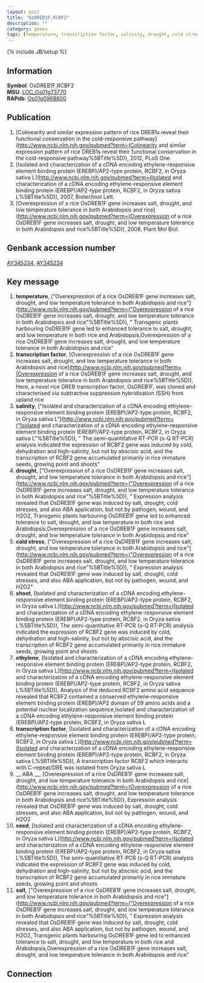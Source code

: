 ```yaml
---
layout: post
title: "OsDREB1F,RCBF2"
description: ""
category: genes
tags: [temperature, transcription factor, salinity, drought, cold stress, shoot, ethylene,  ABA , seed, salt]
---
```

{% include JB/setup %}

## Information
__Symbol__: OsDREB1F,RCBF2  
__MSU__: [LOC_Os01g73770](http://rice.plantbiology.msu.edu/cgi-bin/ORF_infopage.cgi?orf=LOC_Os01g73770)  
__RAPdb__: [Os01g0968800](http://rapdb.dna.affrc.go.jp/viewer/gbrowse_details/irgsp1?name=Os01g0968800)  

## Publication
1. [Colinearity and similar expression pattern of rice DREB1s reveal their functional conservation in the cold-responsive pathway](http://www.ncbi.nlm.nih.gov/pubmed?term=(Colinearity and similar expression pattern of rice DREB1s reveal their functional conservation in the cold-responsive pathway%5BTitle%5D)), 2012, PLoS One.
2. [Isolated and characterization of a cDNA encoding ethylene-responsive element binding protein (EREBP)/AP2-type protein, RCBF2, in Oryza sativa L](http://www.ncbi.nlm.nih.gov/pubmed?term=(Isolated and characterization of a cDNA encoding ethylene-responsive element binding protein (EREBP)/AP2-type protein, RCBF2, in Oryza sativa L%5BTitle%5D)), 2007, Biotechnol Lett.
3. [Overexpression of a rice OsDREB1F gene increases salt, drought, and low temperature tolerance in both Arabidopsis and rice](http://www.ncbi.nlm.nih.gov/pubmed?term=(Overexpression of a rice OsDREB1F gene increases salt, drought, and low temperature tolerance in both Arabidopsis and rice%5BTitle%5D)), 2008, Plant Mol Biol.

## Genbank accession number
[AY345234](http://www.ncbi.nlm.nih.gov/nuccore/AY345234), [AY345234](http://www.ncbi.nlm.nih.gov/nuccore/AY345234)

## Key message
1. __temperature__, ["Overexpression of a rice OsDREB1F gene increases salt, drought, and low temperature tolerance in both Arabidopsis and rice"](http://www.ncbi.nlm.nih.gov/pubmed?term=("Overexpression of a rice OsDREB1F gene increases salt, drought, and low temperature tolerance in both Arabidopsis and rice"%5BTitle%5D)), " Transgenic plants harbouring OsDREB1F gene led to enhanced tolerance to salt, drought, and low temperature in both rice and Arabidopsis,Overexpression of a rice OsDREB1F gene increases salt, drought, and low temperature tolerance in both Arabidopsis and rice"
2. __transcription factor__, [Overexpression of a rice OsDREB1F gene increases salt, drought, and low temperature tolerance in both Arabidopsis and rice](http://www.ncbi.nlm.nih.gov/pubmed?term=(Overexpression of a rice OsDREB1F gene increases salt, drought, and low temperature tolerance in both Arabidopsis and rice%5BTitle%5D)),  Here, a novel rice DREB transcription factor, OsDREB1F, was cloned and characterised via subtractive suppression hybridisation (SSH) from upland rice
3. __salinity__, ["Isolated and characterization of a cDNA encoding ethylene-responsive element binding protein (EREBP)/AP2-type protein, RCBF2, in Oryza sativa L"](http://www.ncbi.nlm.nih.gov/pubmed?term=("Isolated and characterization of a cDNA encoding ethylene-responsive element binding protein (EREBP)/AP2-type protein, RCBF2, in Oryza sativa L"%5BTitle%5D)), " The semi-quantitative RT-PCR (s-Q RT-PCR) analysis indicated the expression of RCBF2 gene was induced by cold, dehydration and high-salinity, but not by abscisic acid, and the transcription of RCBF2 gene accumulated primarily in rice immature seeds, growing point and shoots"
4. __drought__, ["Overexpression of a rice OsDREB1F gene increases salt, drought, and low temperature tolerance in both Arabidopsis and rice"](http://www.ncbi.nlm.nih.gov/pubmed?term=("Overexpression of a rice OsDREB1F gene increases salt, drought, and low temperature tolerance in both Arabidopsis and rice"%5BTitle%5D)), " Expression analysis revealed that OsDREB1F gene was induced by salt, drought, cold stresses, and also ABA application, but not by pathogen, wound, and H2O2, Transgenic plants harbouring OsDREB1F gene led to enhanced tolerance to salt, drought, and low temperature in both rice and Arabidopsis,Overexpression of a rice OsDREB1F gene increases salt, drought, and low temperature tolerance in both Arabidopsis and rice"
5. __cold stress__, ["Overexpression of a rice OsDREB1F gene increases salt, drought, and low temperature tolerance in both Arabidopsis and rice"](http://www.ncbi.nlm.nih.gov/pubmed?term=("Overexpression of a rice OsDREB1F gene increases salt, drought, and low temperature tolerance in both Arabidopsis and rice"%5BTitle%5D)), " Expression analysis revealed that OsDREB1F gene was induced by salt, drought, cold stresses, and also ABA application, but not by pathogen, wound, and H2O2"
6. __shoot__, [Isolated and characterization of a cDNA encoding ethylene-responsive element binding protein (EREBP)/AP2-type protein, RCBF2, in Oryza sativa L](http://www.ncbi.nlm.nih.gov/pubmed?term=(Isolated and characterization of a cDNA encoding ethylene-responsive element binding protein (EREBP)/AP2-type protein, RCBF2, in Oryza sativa L%5BTitle%5D)),  The semi-quantitative RT-PCR (s-Q RT-PCR) analysis indicated the expression of RCBF2 gene was induced by cold, dehydration and high-salinity, but not by abscisic acid, and the transcription of RCBF2 gene accumulated primarily in rice immature seeds, growing point and shoots
7. __ethylene__, [Isolated and characterization of a cDNA encoding ethylene-responsive element binding protein (EREBP)/AP2-type protein, RCBF2, in Oryza sativa L](http://www.ncbi.nlm.nih.gov/pubmed?term=(Isolated and characterization of a cDNA encoding ethylene-responsive element binding protein (EREBP)/AP2-type protein, RCBF2, in Oryza sativa L%5BTitle%5D)),  Analysis of the deduced RCBF2 amino acid sequence revealed that RCBF2 contained a conserved ethylene-responsive element binding protein (EREBP)/AP2 domain of 59 amino acids and a potential nuclear localization sequence,Isolated and characterization of a cDNA encoding ethylene-responsive element binding protein (EREBP)/AP2-type protein, RCBF2, in Oryza sativa L
8. __transcription factor__, [Isolated and characterization of a cDNA encoding ethylene-responsive element binding protein (EREBP)/AP2-type protein, RCBF2, in Oryza sativa L](http://www.ncbi.nlm.nih.gov/pubmed?term=(Isolated and characterization of a cDNA encoding ethylene-responsive element binding protein (EREBP)/AP2-type protein, RCBF2, in Oryza sativa L%5BTitle%5D)), A transcription factor RCBF2 which interacts with C-repeat/DRE was isolated from Oryza sativa L
9. __ ABA __, [Overexpression of a rice OsDREB1F gene increases salt, drought, and low temperature tolerance in both Arabidopsis and rice](http://www.ncbi.nlm.nih.gov/pubmed?term=(Overexpression of a rice OsDREB1F gene increases salt, drought, and low temperature tolerance in both Arabidopsis and rice%5BTitle%5D)),  Expression analysis revealed that OsDREB1F gene was induced by salt, drought, cold stresses, and also ABA application, but not by pathogen, wound, and H2O2
10. __seed__, [Isolated and characterization of a cDNA encoding ethylene-responsive element binding protein (EREBP)/AP2-type protein, RCBF2, in Oryza sativa L](http://www.ncbi.nlm.nih.gov/pubmed?term=(Isolated and characterization of a cDNA encoding ethylene-responsive element binding protein (EREBP)/AP2-type protein, RCBF2, in Oryza sativa L%5BTitle%5D)),  The semi-quantitative RT-PCR (s-Q RT-PCR) analysis indicated the expression of RCBF2 gene was induced by cold, dehydration and high-salinity, but not by abscisic acid, and the transcription of RCBF2 gene accumulated primarily in rice immature seeds, growing point and shoots
11. __salt__, ["Overexpression of a rice OsDREB1F gene increases salt, drought, and low temperature tolerance in both Arabidopsis and rice"](http://www.ncbi.nlm.nih.gov/pubmed?term=("Overexpression of a rice OsDREB1F gene increases salt, drought, and low temperature tolerance in both Arabidopsis and rice"%5BTitle%5D)), " Expression analysis revealed that OsDREB1F gene was induced by salt, drought, cold stresses, and also ABA application, but not by pathogen, wound, and H2O2, Transgenic plants harbouring OsDREB1F gene led to enhanced tolerance to salt, drought, and low temperature in both rice and Arabidopsis,Overexpression of a rice OsDREB1F gene increases salt, drought, and low temperature tolerance in both Arabidopsis and rice"

## Connection


